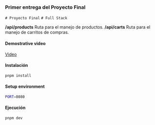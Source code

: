 ### Primer entrega del Proyecto Final

`# Proyecto Final` `# Full Stack`

**/api/products** Ruta para el manejo de productos.
**/api/carts** Ruta para el manejo de carritos de compras.

#### Demostrative video 
[Video](https://www.youtube.com/watch?v=o3hKLwwYFy8)

#### Instalación

```bash
pnpm install
```

#### Setup environment

```bash
PORT=8080
```

#### Ejecución

```bash
pnpm dev
```